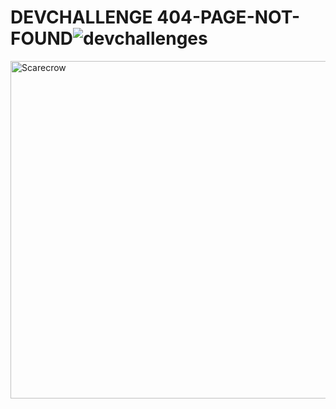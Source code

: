 # DEVCHALLENGE 404-PAGE-NOT-FOUND![devchallenges](https://user-images.githubusercontent.com/65374030/159149776-c90f7c19-98ad-47a7-900a-d014cd817b73.png)
<img width="540" alt="Scarecrow" src="https://user-images.githubusercontent.com/65374030/159149777-79e7030f-1d42-4a6b-8f08-ba2c1e9b71ce.png">
